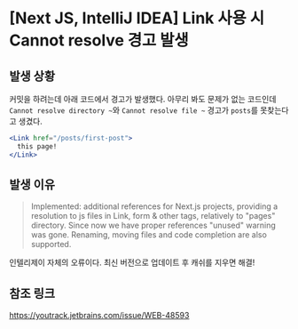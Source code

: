 # [Next JS, IntelliJ IDEA] Link 사용 시 Cannot resolve 경고 발생
## 발생 상황
커밋을 하려는데 아래 코드에서 경고가 발생했다. 아무리 봐도 문제가 없는 코드인데 
`Cannot resolve directory ~`와 `Cannot resolve file ~` 경고가 `posts`를 못찾는다고 생겼다.
```jsx
<Link href="/posts/first-post">
  this page!
</Link>
```
## 발생 이유
> Implemented: additional references for Next.js projects, providing a resolution to js files in Link, form & other tags, relatively to "pages" directory. Since now we have proper references "unused" warning was gone. Renaming, moving files and code completion are also supported.
> 
인텔리제이 자체의 오류이다. 최신 버전으로 업데이트 후 캐쉬를 지우면 해결!
## 참조 링크
https://youtrack.jetbrains.com/issue/WEB-48593